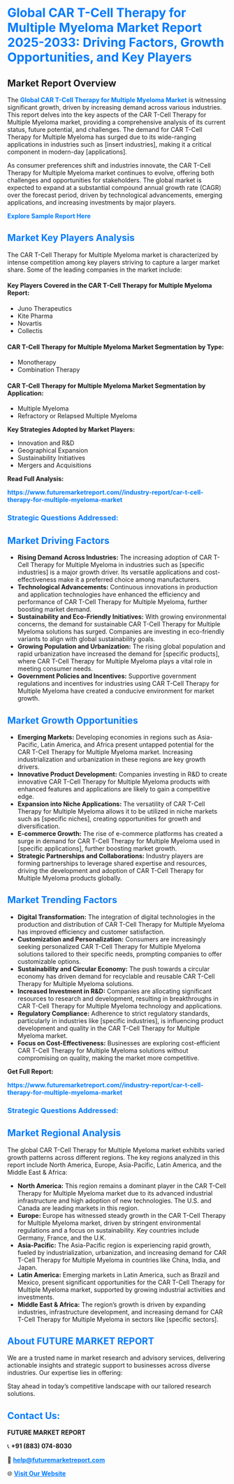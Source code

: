 <h1 style="color: #007BFF;">Global CAR T-Cell Therapy for Multiple Myeloma Market Report 2025-2033: Driving Factors, Growth Opportunities, and Key Players</h1>

<section id="overview">
<h2>Market Report Overview</h2>
<p>The <a href="https://www.futuremarketreport.com//industry-report/car-t-cell-therapy-for-multiple-myeloma-market" style="color: #007BFF; text-decoration: none;"><strong>Global CAR T-Cell Therapy for Multiple Myeloma Market</strong></a> is witnessing significant growth, driven by increasing demand across various industries. This report delves into the key aspects of the CAR T-Cell Therapy for Multiple Myeloma market, providing a comprehensive analysis of its current status, future potential, and challenges. The demand for CAR T-Cell Therapy for Multiple Myeloma has surged due to its wide-ranging applications in industries such as [insert industries], making it a critical component in modern-day [applications].</p>
<p>As consumer preferences shift and industries innovate, the CAR T-Cell Therapy for Multiple Myeloma market continues to evolve, offering both challenges and opportunities for stakeholders. The global market is expected to expand at a substantial compound annual growth rate (CAGR) over the forecast period, driven by technological advancements, emerging applications, and increasing investments by major players.</p>
</section>

<section id="overview">
<p><a href="https://www.futuremarketreport.com//request-sample/reportId=64089" style="color: #007BFF; text-decoration: none;"><strong>Explore Sample Report Here</strong></a></p>
</section>

<section id="key-players">
<h2 style="color: #007BFF;">Market Key Players Analysis</h2>
<p>The CAR T-Cell Therapy for Multiple Myeloma market is characterized by intense competition among key players striving to capture a larger market share. Some of the leading companies in the market include:</p>
<h4>Key Players Covered in the CAR T-Cell Therapy for Multiple Myeloma Report:</h4>
<ul><li>Juno Therapeutics</li><li>Kite Pharma</li><li>Novartis</li><li>Collectis</li></ul>
<h4>CAR T-Cell Therapy for Multiple Myeloma Market Segmentation by Type:</h4>
<ul><li>Monotherapy</li><li>Combination Therapy</li></ul>

<h4>CAR T-Cell Therapy for Multiple Myeloma Market Segmentation by Application:</h4>
<ul><li>Multiple Myeloma</li><li>Refractory or Relapsed Multiple Myeloma</li></ul>
<p><strong>Key Strategies Adopted by Market Players:</strong></p>
<ul>
<li>Innovation and R&D</li>
<li>Geographical Expansion</li>
<li>Sustainability Initiatives</li>
<li>Mergers and Acquisitions</li>
</ul>
</section>

<section>
<p><strong>Read Full Analysis: </strong></p><a href="https://www.futuremarketreport.com//industry-report/car-t-cell-therapy-for-multiple-myeloma-market" style="color: #007BFF; text-decoration: none;"><strong>https://www.futuremarketreport.com//industry-report/car-t-cell-therapy-for-multiple-myeloma-market</strong></a>
<h3 style="color: #007BFF;">Strategic Questions Addressed:</h3>
</section>

<section id="driving-factors">
<h2 style="color: #007BFF;">Market Driving Factors</h2>
<ul>
<li><strong>Rising Demand Across Industries:</strong> The increasing adoption of CAR T-Cell Therapy for Multiple Myeloma in industries such as [specific industries] is a major growth driver. Its versatile applications and cost-effectiveness make it a preferred choice among manufacturers.</li>
<li><strong>Technological Advancements:</strong> Continuous innovations in production and application technologies have enhanced the efficiency and performance of CAR T-Cell Therapy for Multiple Myeloma, further boosting market demand.</li>
<li><strong>Sustainability and Eco-Friendly Initiatives:</strong> With growing environmental concerns, the demand for sustainable CAR T-Cell Therapy for Multiple Myeloma solutions has surged. Companies are investing in eco-friendly variants to align with global sustainability goals.</li>
<li><strong>Growing Population and Urbanization:</strong> The rising global population and rapid urbanization have increased the demand for [specific products], where CAR T-Cell Therapy for Multiple Myeloma plays a vital role in meeting consumer needs.</li>
<li><strong>Government Policies and Incentives:</strong> Supportive government regulations and incentives for industries using CAR T-Cell Therapy for Multiple Myeloma have created a conducive environment for market growth.</li>
</ul>
</section>

<section id="growth-opportunities">
<h2 style="color: #007BFF;">Market Growth Opportunities</h2>
<ul>
<li><strong>Emerging Markets:</strong> Developing economies in regions such as Asia-Pacific, Latin America, and Africa present untapped potential for the CAR T-Cell Therapy for Multiple Myeloma market. Increasing industrialization and urbanization in these regions are key growth drivers.</li>
<li><strong>Innovative Product Development:</strong> Companies investing in R&D to create innovative CAR T-Cell Therapy for Multiple Myeloma products with enhanced features and applications are likely to gain a competitive edge.</li>
<li><strong>Expansion into Niche Applications:</strong> The versatility of CAR T-Cell Therapy for Multiple Myeloma allows it to be utilized in niche markets such as [specific niches], creating opportunities for growth and diversification.</li>
<li><strong>E-commerce Growth:</strong> The rise of e-commerce platforms has created a surge in demand for CAR T-Cell Therapy for Multiple Myeloma used in [specific applications], further boosting market growth.</li>
<li><strong>Strategic Partnerships and Collaborations:</strong> Industry players are forming partnerships to leverage shared expertise and resources, driving the development and adoption of CAR T-Cell Therapy for Multiple Myeloma products globally.</li>
</ul>
</section>

<section id="trending-factors">
<h2 style="color: #007BFF;">Market Trending Factors</h2>
<ul>
<li><strong>Digital Transformation:</strong> The integration of digital technologies in the production and distribution of CAR T-Cell Therapy for Multiple Myeloma has improved efficiency and customer satisfaction.</li>
<li><strong>Customization and Personalization:</strong> Consumers are increasingly seeking personalized CAR T-Cell Therapy for Multiple Myeloma solutions tailored to their specific needs, prompting companies to offer customizable options.</li>
<li><strong>Sustainability and Circular Economy:</strong> The push towards a circular economy has driven demand for recyclable and reusable CAR T-Cell Therapy for Multiple Myeloma solutions.</li>
<li><strong>Increased Investment in R&D:</strong> Companies are allocating significant resources to research and development, resulting in breakthroughs in CAR T-Cell Therapy for Multiple Myeloma technology and applications.</li>
<li><strong>Regulatory Compliance:</strong> Adherence to strict regulatory standards, particularly in industries like [specific industries], is influencing product development and quality in the CAR T-Cell Therapy for Multiple Myeloma market.</li>
<li><strong>Focus on Cost-Effectiveness:</strong> Businesses are exploring cost-efficient CAR T-Cell Therapy for Multiple Myeloma solutions without compromising on quality, making the market more competitive.</li>
</ul>
</section>

<section>
<p><strong>Get Full Report: </strong></p><a href="https://www.futuremarketreport.com//industry-report/car-t-cell-therapy-for-multiple-myeloma-market" style="color: #007BFF; text-decoration: none;"><strong>https://www.futuremarketreport.com//industry-report/car-t-cell-therapy-for-multiple-myeloma-market</strong></a>
<h3 style="color: #007BFF;">Strategic Questions Addressed:</h3>
</section>


<section id="regional-analysis">
<h2 style="color: #007BFF;">Market Regional Analysis</h2>
<p>The global CAR T-Cell Therapy for Multiple Myeloma market exhibits varied growth patterns across different regions. The key regions analyzed in this report include North America, Europe, Asia-Pacific, Latin America, and the Middle East & Africa:</p>
<ul>
<li><strong>North America:</strong> This region remains a dominant player in the CAR T-Cell Therapy for Multiple Myeloma market due to its advanced industrial infrastructure and high adoption of new technologies. The U.S. and Canada are leading markets in this region.</li>
<li><strong>Europe:</strong> Europe has witnessed steady growth in the CAR T-Cell Therapy for Multiple Myeloma market, driven by stringent environmental regulations and a focus on sustainability. Key countries include Germany, France, and the U.K.</li>
<li><strong>Asia-Pacific:</strong> The Asia-Pacific region is experiencing rapid growth, fueled by industrialization, urbanization, and increasing demand for CAR T-Cell Therapy for Multiple Myeloma in countries like China, India, and Japan.</li>
<li><strong>Latin America:</strong> Emerging markets in Latin America, such as Brazil and Mexico, present significant opportunities for the CAR T-Cell Therapy for Multiple Myeloma market, supported by growing industrial activities and investments.</li>
<li><strong>Middle East & Africa:</strong> The region’s growth is driven by expanding industries, infrastructure development, and increasing demand for CAR T-Cell Therapy for Multiple Myeloma in sectors like [specific sectors].</li>
</ul>
</section>

<footer>
<h2 style="color: #007BFF;">About FUTURE MARKET REPORT</h2>
<p>We are a trusted name in market research and advisory services, delivering actionable insights and strategic support to businesses across diverse industries. Our expertise lies in offering:</p>

<p>Stay ahead in today’s competitive landscape with our tailored research solutions.</p>

<h2 style="color: #007BFF;">Contact Us:</h2>
<p><strong>FUTURE MARKET REPORT</strong></p>
<p>📞 <strong>+91 (883) 074-8030</strong></p>
<p>📧 <strong><a href="mailto:help@futuremarketreport.com" style="color: #007BFF;">help@futuremarketreport.com</a></strong></p>
<p>🌐 <strong><a href="https://www.futuremarketreport.com/" style="color: #007BFF;">Visit Our Website</a></strong></p>
</footer>